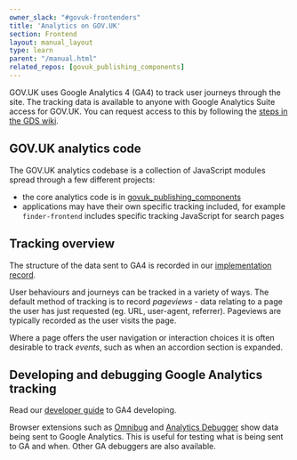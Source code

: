 ```yaml
---
owner_slack: "#govuk-frontenders"
title: 'Analytics on GOV.UK'
section: Frontend
layout: manual_layout
type: learn
parent: "/manual.html"
related_repos: [govuk_publishing_components]
---
```


GOV.UK uses Google Analytics 4 (GA4) to track user journeys through the site. The tracking data is available to anyone with Google Analytics Suite access for GOV.UK. You can request access to this by following the [steps in the GDS wiki](https://sites.google.com/a/digital.cabinet-office.gov.uk/gds/professions-in-gds/communities-of-practice/data-analysis/tools-technical/access-to-google-analytics).

## GOV.UK analytics code

The GOV.UK analytics codebase is a collection of JavaScript modules spread through a few different projects:

- the core analytics code is in [govuk_publishing_components](https://github.com/alphagov/govuk_publishing_components/blob/main/docs/analytics-ga4/analytics.md)
- applications may have their own specific tracking included, for example `finder-frontend` includes specific tracking JavaScript for search pages

## Tracking overview

The structure of the data sent to GA4 is recorded in our [implementation record](/analytics/).

User behaviours and journeys can be tracked in a variety of ways. The default method of tracking is to record _pageviews_ - data relating to a page the user has just requested (eg. URL, user-agent, referrer). Pageviews are typically recorded as the user visits the page.

Where a page offers the user navigation or interaction choices it is often desirable to track _events_, such as when an accordion section is expanded.

## Developing and debugging Google Analytics tracking

Read our [developer guide](https://github.com/alphagov/govuk_publishing_components/blob/main/docs/analytics-ga4/developer-guide.md) to GA4 developing.

Browser extensions such as [Omnibug](https://chromewebstore.google.com/detail/omnibug/bknpehncffejahipecakbfkomebjmokl) and [Analytics Debugger](https://chromewebstore.google.com/detail/analytics-debugger/ilnpmccnfdjdjjikgkefkcegefikecdc) show data being sent to Google Analytics. This is useful for testing what is being sent to GA and when. Other GA debuggers are also available.
